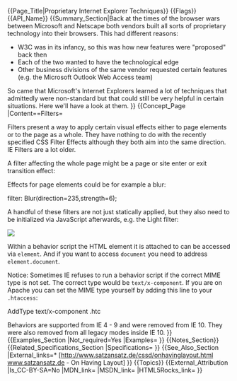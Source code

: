 {{Page_Title|Proprietary Internet Explorer Techniques}}
{{Flags}}
{{API_Name}}
{{Summary_Section|Back at the times of the browser wars between Microsoft and Netscape both vendors built all sorts of proprietary technology into their browsers. This had different reasons:

* W3C was in its infancy, so this was how new features were "proposed" back then
* Each of the two wanted to have the technological edge
* Other business divisions of the same vendor requested certain features (e.g. the Microsoft Outlook Web Access team)

So came that Microsoft's Internet Explorers learned a lot of techniques that admittedly were non-standard but that could still be very helpful in certain situations. Here we'll have a look at them.
}}
{{Concept_Page
|Content==Filters=

Filters present a way to apply certain visual effects either to page elements or to the page as a whole. They have nothing to do with the recently specified CSS Filter Effects although they both aim into the same direction. IE Filters are a lot older. 

A filter affecting the whole page might be a page or site enter or exit transition effect:

<syntaxHighlight lang="html5">
<meta http-equiv="Page-Enter" content="blendTrans(Duration=0.3)">
<meta http-equiv="Page-Exit" content="blendTrans(Duration=0.3)">
</syntaxHighlight>

Effects for page elements could be for example a blur:

<syntaxHighlight lang="css">
filter: Blur(direction=235,strength=6);
</syntaxHighlight>

A handful of these filters are not just statically applied, but they also need to be initialized via JavaScript afterwards, e.g. the Light filter:

<syntaxHighlight lang="html5">
<!DOCTYPE HTML>
<html>
<head>
    <meta charset="utf-8">
    <title>Light Filter</title>
    <style>
    #filtered {
        filter: light();
    }
    </style>
</head>
    <body>
        <img id="filtered" src="picture.jpg">
        <script>
            /*****************************************************
            At first, without assigning a light, element is black.
            
            Now Lighten the element with an ambient type of light, 
            in a red color RGB(255,0,0), 
            with medium brightness (100) 
            *****************************************************/
            document
            .getElementById('filtered')
            .filters
            .item('light')
            .addAmbient(255, 0, 0, 100);	
        </script>
    </body>
</html>
</syntaxHighlight>

Multiple filters can be chained into one property by separating them with spaces:

<syntaxHighlight lang="css">
/* Gray and blur filters applied at the same time */
filter: Gray() Blur(direction=235,strength=6);
</syntaxHighlight>

To make element filters work on Internet Explorers lower than IE 8 there was one further measure to take: You had to trigger the so called "hasLayout" mode on the filtered element. "hasLayout" is an internal concept of the older IE render engines and it got activated on an element when that had one of the following properties assigned:

* position: absolute
* float
* display: inline-block
* width: any value other than 'auto'
* height: any value other than 'auto'
* zoom: any value other than 'normal' (e.g. zoom: 1)

Best practice is to assign <code>zoom: 1</code> since that does not have any side effects apart from triggering hasLAyout. So this means that in most cases when you wanted to apply a filter to IE < 8 you would do this:
 
<syntaxHighlight lang="css">
filter: Blur(direction=235,strength=6);
zoom: 1;
</syntaxHighlight>

With the release of IE 5.5 Microsoft introduced a second generation of filters with a new value syntax. Whereas old filters were declared like this:

<syntaxHighlight lang="css">
/* IE 4+ filters */
filter: filtername(properties)
</syntaxHighlight>

the new generation is declared this way:

<syntaxHighlight lang="css">
/* IE 5.5+ filters */
filter: progid:DXImageTransform.Microsoft.filtername(properties)
</syntaxHighlight>

Most of the old filters got translated over into a new generation filter, but almost all got a little modified along the way. Take the old "Blur" filter for example. Since it always blurred into a certain direction it got renamed into "MotionBlur":

<syntaxHighlight lang="css">
filter: progid:DXImageTransform.Microsoft.MotionBlur(strength=13, direction=310);
</syntaxHighlight>

And a new "Blur" filter was installed that did a blurring in place:
 
<syntaxHighlight lang="css">
filter: progid:DXImageTransform.Microsoft.Blur(pixelradius=2); 
</syntaxHighlight>

For compatibility reasons, both generations and syntaxes are still supported by the later IEs.

With IE 8 came another modification to the syntax. Microsoft introduced the vendor prefixed <code>-ms-filter</code> property which apart from its name was identical to the former <code>filter</code> property. On top of that the value needed to be put into a string. The following two declarations are identical:

<syntaxHighlight lang="css">
/* IE < 8 syntax */
filter: progid:DXImageTransform.Microsoft.Blur(pixelradius=2); 

/* IE 8+ syntax */
-ms-filter: "progid:DXImageTransform.Microsoft.Blur(pixelradius=2)"; 
</syntaxHighlight>

The reason for this change was that W3C's CSS validator was flagging the former filter snytax as invalid whereas it accepted the new one without moaning. If validation is not your top concern you shoulkd still stay with the old syntax since it doesn't break anything and can also be understood by IE 7 or less (whatever advantage that might be).

One thing to note is that up until IE 8, font antialiasing is being disabled for all text inside a filtered element that is smaller than 18px. IE 9 does not face this problem as font rendering has been improved there. For IE 8 there is a trick for restoring font antialiasing: Wrap your text into another container which has <code>position: relative</code>, like so:

<syntaxHighlight lang="html5">
<div style="filter:progid:DXImageTransform.Microsoft.gradient(startColorstr=#26ffffff,endColorstr=#26ffffff)">
    <div style="position: relative">Lorem ipsum dolor sit amet.</div>
</div>
</syntaxHighlight>

Filters are supported from IE 4 - 9 and were removed from IE 10. They were also removed from all legacy modes inside IE 10.

=DHTML Behaviors=

In IE you can attach so-called "behaviors" to elements via CSS. Behaviors are scripts that can watch and modify the element. One handy advantage over using traditional page scripting is that when you attach new elements to the document tree those will automatically get a script treatment, too. A good use case is the dynamic light filter that we talked about. Assigning the filter property on its own is not enough - you always need to have a script run afterwards. Instead of doing this manually, you could put the script into a behavior file and attach that along with the filter in CSS: 

<syntaxHighlight lang="css">
filter: progid:DXImageTransform.Microsoft.Light();
behavior: url(/scripts/redcoloredlight.htc);
</syntaxHighlight>

It is important to know that the path referenced in <code>url()</code> is not relative to the CSS file as one would think. Instead it is relative to the HTML file. The best solution to counter any problems is to use an absolute URL as shown above.

That said, this would be how the referenced <code>redcoloredlight.htc</code> would look like:

<syntaxHighlight lang="javascript">
<component>
<script type="text/javascript">
element.filters.item('DXImageTransform.Microsoft.Light').addAmbient(255, 0, 0, 100);
</script>
</component>
</syntaxHighlight>

Within a behavior script the HTML element it is attached to can be accessed via <code>element</code>. And if you want to access <code>document</code> you need to address <code>element.document</code>.

Notice: Sometimes IE refuses to run a behavior script if the correct MIME type is not set. The correct type would be <code>text/x-component</code>. If you are on Apache you can set the MIME type yourself by adding this line to your <code>.htaccess</code>:

<syntaxHighlight>
AddType text/x-component .htc
</syntaxHighlight>

Behaviors are supported from IE 4 - 9 and were removed from IE 10. They were also removed from all legacy modes inside IE 10.
}}
{{Examples_Section
|Not_required=Yes
|Examples=
}}
{{Notes_Section}}
{{Related_Specifications_Section
|Specifications=
}}
{{See_Also_Section
|External_links=* [http://www.satzansatz.de/cssd/onhavinglayout.html www.satzansatz.de - On Having Layout]
}}
{{Topics}}
{{External_Attribution
|Is_CC-BY-SA=No
|MDN_link=
|MSDN_link=
|HTML5Rocks_link=
}}